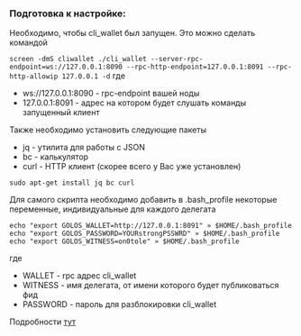 ### Подготовка к настройке:

Необходимо, чтобы cli_wallet был запущен. Это можно сделать командой

`screen -dmS cliwallet ./cli_wallet --server-rpc-endpoint=ws://127.0.0.1:8090 --rpc-http-endpoint=127.0.0.1:8091 --rpc-http-allowip 127.0.0.1 -d`
где

- ws://127.0.0.1:8090 - rpc-endpoint вашей ноды
- 127.0.0.1:8091 - адрес на котором будет слушать команды запущенный клиент

Также необходимо установить следующие пакеты

- jq - утилита для работы с JSON
- bc - калькулятор
- curl - HTTP клиент (скорее всего у Вас уже установлен)

`sudo apt-get install jq bc curl`

Для самого скрипта необходимо добавить в .bash_profile некоторые переменные, индивидуальные для каждого делегата

`echo "export GOLOS_WALLET=http://127.0.0.1:8091" » $HOME/.bash_profile`
`echo "export GOLOS_PASSWORD=YOURstrongPSSWRD" » $HOME/.bash_profile`
`echo "export GOLOS_WITNESS=on0tole" » $HOME/.bash_profile`

где

- WALLET - rpc адрес cli_wallet
- WITNESS - имя делегата, от имени которого будет публиковаться фид
- PASSWORD - пароль для разблокировки cli_wallet

Подробности [тут](https://golos.io/ru--delegaty/@on0tole/predstavlyayu-skript-dlya-avtomaticheskogo-obnovleniya-price-feed-dlya-delegatov)
